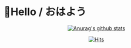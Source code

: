 # 👋Hello / おはよう


<div align=center>
	
[![Anurag's github stats](https://github-readme-stats.vercel.app/api?username=RyokanMaster&show_icons=true&theme=synthwave)](https://github.com/anuraghazra/github-readme-stats)

[![Hits](https://hits.seeyoufarm.com/api/count/incr/badge.svg?url=https%3A%2F%2Fgithub.com%2FRyokanMaster&count_bg=%23989C91&title_bg=%23F7EED3&icon=nintendoswitch.svg&icon_color=%23E9456C&title=Hits&edge_flat=false)](https://hits.seeyoufarm.com)
	

  </div>
